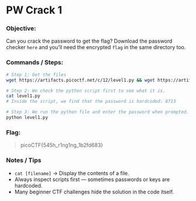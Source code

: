 # PW Crack 1

### Objective:

Can you crack the password to get the flag?
Download the password checker `here` and you'll need the encrypted `flag` in the same directory too.

### Commands / Steps:

```bash
# Step 1: Get the files
wget https://artifacts.picoctf.net/c/12/level1.py && wget https://artifacts.picoctf.net/c/12/level1.flag.txt.enc

# Step 2: We check the python script first to see what it is.
cat level1.py
# Inside the script, we find that the password is hardcoded: 8713

# Step 3: We run the python file and enter the password when prompted.
python level1.py
```

### Flag:

> picoCTF{545h_r1ng1ng_1b2fd683}

### Notes / Tips

- `cat [filename]` → Display the contents of a file.
- Always inspect scripts first — sometimes passwords or keys are hardcoded.
- Many beginner CTF challenges hide the solution in the code itself.



